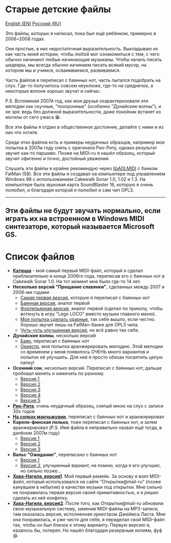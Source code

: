 # Старые детские файлы

[English (EN)](README.md) [Русский (RU)](README.RUS.md)

Это файлы, которыx я написал, пока был ещё ребёнком, примерно в 2006~2008 годах.

Они простые, в них недостаточная выразительность. Выкладываю их как часть моей
истории, чтобы любой мог ознакомиться с тем, с чего обычно начинают любые
начинающие музыканы. Чтобы начать писать шедевры, мы всегда обычно начинаем
писать всякий мусор, на котором мы и учимся, осваимваемся, развиваемся.

Часть файлов я переписал с баянных нот, часть пытался подобрать на слух. Где-то
получилось совсем неуклюже, где-то на среднечок, а некоторые вплоне хорошо
звучат и сейчас.

P.S. Вспоминая 2007й год, как мои друзья охарактеризовали эти мелодии как
скучные, "похоронные" (особенно "Дунайские волны"), и не зря: ведь без должной
выразительности, даже покойник встанет из могилы от сего ужаса :grin:.

Все эти файлы я отдаю в общественное достояние, делайте с ними и из них что
хотите.

Среди этих файлов есть и примеры неудачных образцов, например моя попытка в
2007м году снять с оригинала Рио-Риту, однако результат звучит как-то паршиво.
Позже на MIDI-ru я нашёл образец, который звучит офигенно и точно, достойный
уважения.

Слушать эти файлы я крайне рекомендую через [libADLMIDI](https://github.com/Wohlstand/libADLMIDI) с банком FatMan (58).
Все эти файлы я создавал на компьютере под управлением Windows 98 с
использованием Cakewalk Sonar 1.0, 1.02 и 1.3. На компьютере была звуковая карта
SoundBlaster 16, которую я очень полюбил, и благодаря которой я полюбил и сам
чип OPL3.

-------------
**Эти файлы не будут звучать нормально, если играть их на встроенном в Windows MIDI синтезаторе, который называется Microsoft GS.**
-------------

# Список файлов
* [**Катюша**](Katusha.mid) - мой самый первый MIDI-файл, который я сделал приблизительно в конце
2006го года, переписав его с баянных нот в Cakewalk Sonar 1.0. На тот момент мне
было где-то 14 лет.
* **Несколько версий "Прощание славянки"**, сделанных между 2007 и 2008-ми годами
  * [Самая первая версия](Slav_ver1.mid), которую я переписал с баянных нот
  * [Баянная версия](Slav_accordion.mid), аналог первой
  * [Фортепьянная версия](Slav_piano.mid), аналог первой (сделал по приколу, чтобы воткнуть в игру
    "Lego LOCO" вместо музыки главного меню).
  * [Моя попытка сделать ударные](Slav_ver2-1.mid), так себе вышло, если честно. Хорошо звучит лишь
    на FatMan-банке для OPL3 чипа.
  * [Чуть-чуть улучшенная версия](Slav_ver2-2.mid), но всё равно так себе.
* **Дунайские волны**, несколько версий
  * [Баян](Valurile_Dun%C4%83rii_accordion.mid), переписал с баянных нот
  * [Оркестр](Valurile_Dun%C4%83rii_orchestra.mid), моя попытка аранжирировать мелодию. Этой мелодии со временем у меня
  появилось ОЧЕНЬ много вариантов и попыток её улучшить. Для неё я просто обязан
  посвятить целую папку!
* **Осенний сон**, несколько версий. Переписал с баянных нот, дальше пробовал менять
и химичить по разному.
  * [Версия 1](Ossennij_son_ver1.mid)
  * [Версия 2](Ossennij_son_ver2.mid)
  * [Версия 3](Ossennij_son_ver3.mid)
  * [Версия 4](Ossennij_son_ver4.mid)
  * [Версия 5](Ossennij_son_ver5.mid)
* [**Рио-Рита**](Rio-Ritta.mid), очень неудачный образец, снятый мною на слух с записи 30х годов
* [**На сопках манчьжурии**](Na_sopkah_manchzhuriji.mid), переписал с баянных нот и аранжирировал
* **Карело-финская полька**, тоже переписал с баянных нот, и затем аранжирировал (P.S. Имя файла я неправильно назвал ещё тогда, в далёном 2007м году)
  * [Версия 1](KorelloFinskayapolka_ver1.mid)
  * [Версия 2](KorelloFinskayapolka_ver2.mid)
  * [Версия 3](KorelloFinskayapolka_ver3.mid)
* **Вальс "Ожидание"**, переписано с баянных нот
  * [Версия 1](Ozhidanie_ver1.mid)
  * [Версия 2](Ozhidanie_ver2.mid), улучшенный вариант, не помню, когда я его улучшил, но сильно позже...
* [**Хава-Нагила, версия1**](HavaNagila_ver1.mid). Мой первый ремейк. За основу я взял MIDI-файл, который
использовался на сайте "Открытки@mail-ru" (позже канувшем в небытие) в качестве
музыки под открытки. Мне сильно не понравилась первая версия своей
примитивностью, и я решил сделать из неё конфетку.
* [**Хава-Нагила, версия2**](HavaNagila_ver1.mid). После того, как Открытки@mail-ru обновили свою
музыкальную систему, заменив MIDI-файлы на MP3-записи, там оказалась версия,
исполненная оркестром Джеймса Ласта. Мне она понравилась, и уже чисто для себя,
я переделал свой MIDI-файл так, чтобы он был близок к этому варианту. Первую
версию я, казалось бы, потерял. Но нашёл благодаря резервным копиям, фуф :smile:.
